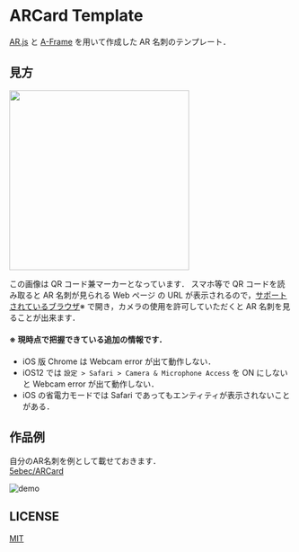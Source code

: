 # ARCard Template
[AR.js](https://github.com/jeromeetienne/AR.js) と [A-Frame](https://github.com/aframevr/aframe/) を用いて作成した AR 名刺のテンプレート．

## 見方
<img src="https://github.com/5ebec/arcard-template/blob/master/assets/marker/pattern-qrcode.png" width="320">

この画像は QR コード兼マーカーとなっています．
スマホ等で QR コードを読み取ると AR 名刺が見られる Web ページ の URL が表示されるので，[サポートされているブラウザ](https://github.com/jeromeetienne/AR.js/#browser-support)※ で開き，カメラの使用を許可していただくと AR 名刺を見ることが出来ます．

#### ※ 現時点で把握できている追加の情報です．  
 - iOS 版 Chrome は Webcam error が出て動作しない．
 - iOS12 では `設定 > Safari > Camera & Microphone Access` を ON にしないと Webcam error が出て動作しない．
 - iOS の省電力モードでは Safari であってもエンティティが表示されないことがある．

## 作品例
自分のAR名刺を例として載せておきます．  
[5ebec/ARCard](https://github.com/5ebec/ARCard)

![demo](https://github.com/5ebec/ARCard/blob/media/output.gif)

## LICENSE
[MIT](LICENSE)
